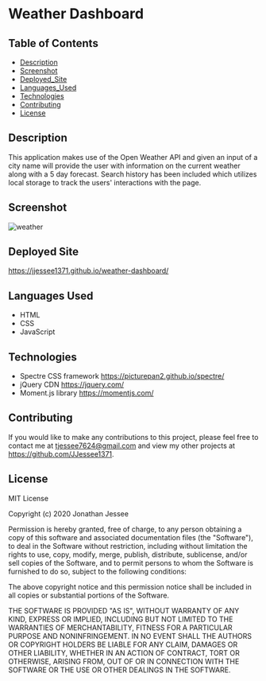 # Weather Dashboard

## Table of Contents
* [Description](#Description)
* [Screenshot](#Screenshot)
* [Deployed_Site](#Deployed_Site)
* [Languages_Used](#Langauges_Used)
* [Technologies](#Technologies)
* [Contributing](#Contributing)
* [License](#License)

## Description
This application makes use of the Open Weather API and given an input of a city name 
will provide the user with information on the current weather along with a 5 day 
forecast. Search history has been included which utilizes local storage to track
the users' interactions with the page.  

## Screenshot
![weather](https://user-images.githubusercontent.com/66571617/98019057-8b1f2d00-1dbe-11eb-907f-7330ba3b4513.PNG)

## Deployed Site
https://jjessee1371.github.io/weather-dashboard/

## Languages Used
* HTML 
* CSS
* JavaScript

## Technologies 
* Spectre CSS framework https://picturepan2.github.io/spectre/
* jQuery CDN https://jquery.com/ 
* Moment.js library https://momentjs.com/

## Contributing
If you would like to make any contributions to this project, please feel free to contact
me at tjessee7624@gmail.com and view my other projects at https://github.com/JJessee1371.

## License
MIT License

Copyright (c) 2020 Jonathan Jessee

Permission is hereby granted, free of charge, to any person obtaining a copy
of this software and associated documentation files (the "Software"), to deal
in the Software without restriction, including without limitation the rights
to use, copy, modify, merge, publish, distribute, sublicense, and/or sell
copies of the Software, and to permit persons to whom the Software is
furnished to do so, subject to the following conditions:

The above copyright notice and this permission notice shall be included in all
copies or substantial portions of the Software.

THE SOFTWARE IS PROVIDED "AS IS", WITHOUT WARRANTY OF ANY KIND, EXPRESS OR
IMPLIED, INCLUDING BUT NOT LIMITED TO THE WARRANTIES OF MERCHANTABILITY,
FITNESS FOR A PARTICULAR PURPOSE AND NONINFRINGEMENT. IN NO EVENT SHALL THE
AUTHORS OR COPYRIGHT HOLDERS BE LIABLE FOR ANY CLAIM, DAMAGES OR OTHER
LIABILITY, WHETHER IN AN ACTION OF CONTRACT, TORT OR OTHERWISE, ARISING FROM,
OUT OF OR IN CONNECTION WITH THE SOFTWARE OR THE USE OR OTHER DEALINGS IN THE
SOFTWARE.